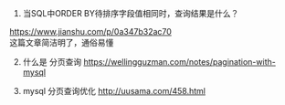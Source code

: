 1. 当SQL中ORDER BY待排序字段值相同时，查询结果是什么？

https://www.jianshu.com/p/0a347b32ac70  
这篇文章简洁明了，通俗易懂

2. 什么是 分页查询
https://wellingguzman.com/notes/pagination-with-mysql

3. mysql 分页查询优化
http://uusama.com/458.html

